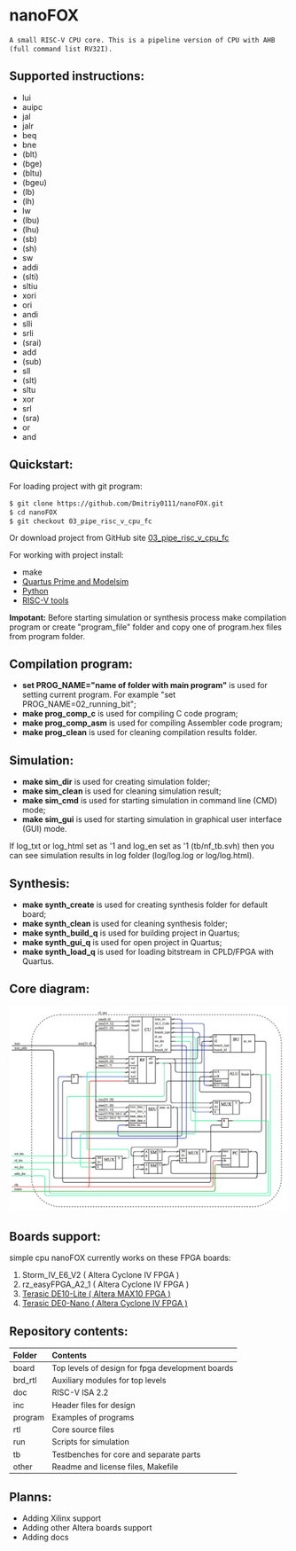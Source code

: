 # **nanoFOX**
    A small RISC-V CPU core. This is a pipeline version of CPU with AHB (full command list RV32I).
    
## Supported instructions:
*   lui
*   auipc
*   jal
*   jalr
*   beq
*   bne
*   (blt)
*   (bge)
*   (bltu)
*   (bgeu)
*   (lb)
*   (lh)
*   lw
*   (lbu)
*   (lhu)
*   (sb)
*   (sh)
*   sw
*   addi
*   (slti)
*   sltiu
*   xori
*   ori
*   andi
*   slli
*   srli
*   (srai)
*   add
*   (sub)
*   sll
*   (slt)
*   sltu
*   xor
*   srl
*   (sra)
*   or
*   and

## Quickstart:
For loading project with git program:

    $ git clone https://github.com/Dmitriy0111/nanoFOX.git 
    $ cd nanoFOX 
    $ git checkout 03_pipe_risc_v_cpu_fc

Or download project from GitHub site <a href="https://github.com/Dmitriy0111/nanoFOX">03_pipe_risc_v_cpu_fc</a>

For working with project install:
*   make
*   <a href="https://www.intel.ru/content/www/ru/ru/software/programmable/quartus-prime/download.html">Quartus Prime and Modelsim</a>
*   <a href="https://www.python.org/downloads/">Python</a>
*   <a href="https://github.com/gnu-mcu-eclipse/riscv-none-gcc/releases">RISC-V tools</a>

**Impotant:** Before starting simulation or synthesis process make compilation program or create "program_file" folder and copy one of program.hex files from program folder.

## Compilation program:
*   **set PROG_NAME="name of folder with main program"** is used for setting current program. For example "set PROG_NAME=02_running_bit";
*   **make prog_comp_c** is used for compiling C code program;
*   **make prog_comp_asm** is used for compiling Assembler code program;
*   **make prog_clean** is used for cleaning compilation results folder.

## Simulation:
*   **make sim_dir** is used for creating simulation folder;
*   **make sim_clean** is used for cleaning simulation result;
*   **make sim_cmd** is used for starting simulation in command line (CMD) mode;
*   **make sim_gui** is used for starting simulation in graphical user interface (GUI) mode.

If log_txt or log_html set as '1 and log_en set as '1 (tb/nf_tb.svh) then you can see simulation results in log folder (log/log.log or log/log.html).

## Synthesis:
*   **make synth_create** is used for creating synthesis folder for default board;
*   **make synth_clean** is used for cleaning synthesis folder;
*   **make synth_build_q** is used for building project in Quartus;
*   **make synth_gui_q** is used for open project in Quartus;
*   **make synth_load_q** is used for loading bitstream in CPLD/FPGA with Quartus.

## Core diagram:
![cpu_system](doc/cpu_system.jpg)

## Boards support:
simple cpu nanoFOX currently works on these FPGA boards:
<ol>
<li>Storm_IV_E6_V2 ( Altera Cyclone IV FPGA )</li>
<li>rz_easyFPGA_A2_1 ( Altera Cyclone IV FPGA )</li>
<li><a href="https://www.terasic.com.tw/cgi-bin/page/archive.pl?Language=English&CategoryNo=234&No=1021">Terasic DE10-Lite ( Altera MAX10 FPGA )</a></li>
<li><a href="https://www.terasic.com.tw/cgi-bin/page/archive.pl?No=593">Terasic DE0-Nano ( Altera Cyclone IV FPGA )</a></li>
</ol>

## Repository contents:
| Folder        | Contents                                          |
| :------------ | :------------------------------------------------ |
| board         | Top levels of design for fpga development boards  |
| brd_rtl       | Auxiliary modules for top levels                  |
| doc           | RISC-V ISA 2.2                                    |
| inc           | Header files for design                           |
| program       | Examples of programs                              |
| rtl           | Core source files                                 |
| run           | Scripts for simulation                            |
| tb            | Testbenches for core and separate parts           |
| other         | Readme and license files, Makefile                |

## Planns:
*   Adding Xilinx support
*   Adding other Altera boards support
*   Adding docs
